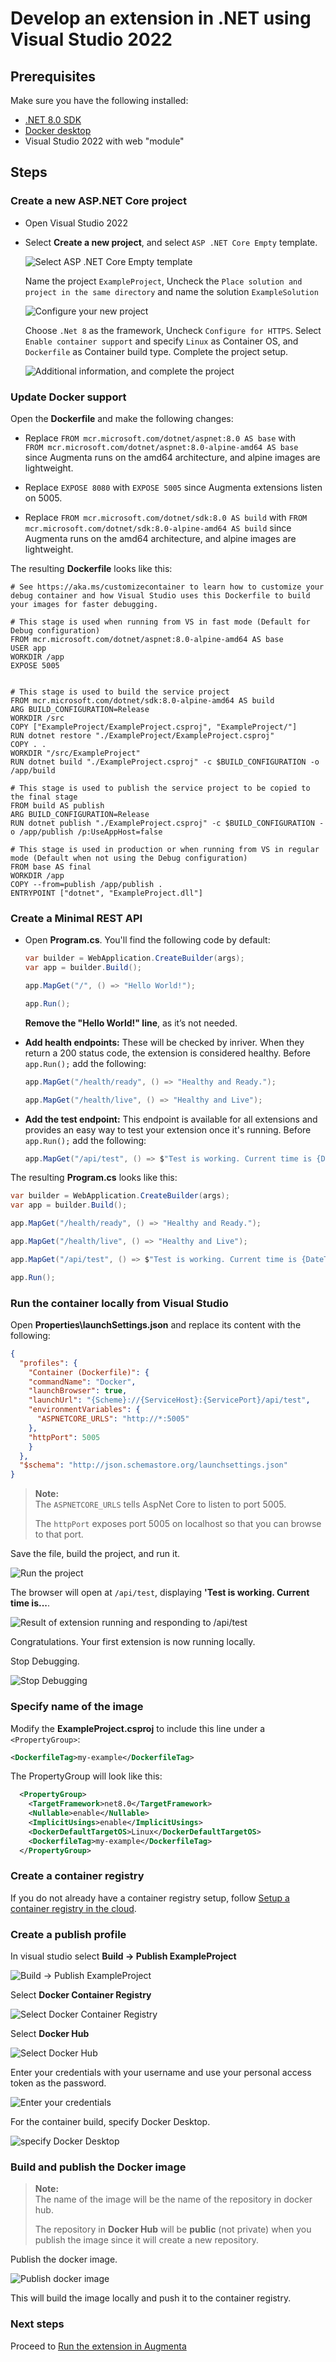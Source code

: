 # Develop an extension in .NET using Visual Studio 2022

## Prerequisites

Make sure you have the following installed:

* [.NET 8.0 SDK](https://dotnet.microsoft.com/en-us/download/dotnet/8.0)
* [Docker desktop](https://www.docker.com/products/docker-desktop/)
* Visual Studio 2022 with web "module"

## Steps

### Create a new ASP.NET Core project

* Open Visual Studio 2022

* Select **Create a new project**, and select `ASP .NET Core Empty` template.

  ![Select `ASP .NET Core Empty` template](../../screenshots/visual-studio/new-project-create-new-asp-net-core-empty.png)

  Name the project `ExampleProject`, Uncheck the `Place solution and project in the same directory` and name the solution `ExampleSolution`

  ![Configure your new project](../../screenshots/visual-studio/new-project-configure-your-new-project.png)

  Choose `.Net 8` as the framework, Uncheck `Configure for HTTPS`. Select `Enable container support` and specify `Linux` as Container OS, and `Dockerfile` as Container build type.
  Complete the project setup.

  ![Additional information, and complete the project](../../screenshots/visual-studio/new-project-additional-information.png)

### Update Docker support

Open the **Dockerfile** and make the following changes:

* Replace `FROM mcr.microsoft.com/dotnet/aspnet:8.0 AS base` with  
  `FROM mcr.microsoft.com/dotnet/aspnet:8.0-alpine-amd64 AS base`  
  since Augmenta runs on the amd64 architecture, and alpine images are lightweight.

* Replace `EXPOSE 8080` with
  `EXPOSE 5005`
  since Augmenta extensions listen on 5005.

* Replace `FROM mcr.microsoft.com/dotnet/sdk:8.0 AS build` with
  `FROM mcr.microsoft.com/dotnet/sdk:8.0-alpine-amd64 AS build`
  since Augmenta runs on the amd64 architecture, and alpine images are lightweight.

The resulting **Dockerfile** looks like this:

```Docker
# See https://aka.ms/customizecontainer to learn how to customize your debug container and how Visual Studio uses this Dockerfile to build your images for faster debugging.

# This stage is used when running from VS in fast mode (Default for Debug configuration)
FROM mcr.microsoft.com/dotnet/aspnet:8.0-alpine-amd64 AS base
USER app
WORKDIR /app
EXPOSE 5005


# This stage is used to build the service project
FROM mcr.microsoft.com/dotnet/sdk:8.0-alpine-amd64 AS build
ARG BUILD_CONFIGURATION=Release
WORKDIR /src
COPY ["ExampleProject/ExampleProject.csproj", "ExampleProject/"]
RUN dotnet restore "./ExampleProject/ExampleProject.csproj"
COPY . .
WORKDIR "/src/ExampleProject"
RUN dotnet build "./ExampleProject.csproj" -c $BUILD_CONFIGURATION -o /app/build

# This stage is used to publish the service project to be copied to the final stage
FROM build AS publish
ARG BUILD_CONFIGURATION=Release
RUN dotnet publish "./ExampleProject.csproj" -c $BUILD_CONFIGURATION -o /app/publish /p:UseAppHost=false

# This stage is used in production or when running from VS in regular mode (Default when not using the Debug configuration)
FROM base AS final
WORKDIR /app
COPY --from=publish /app/publish .
ENTRYPOINT ["dotnet", "ExampleProject.dll"]
```

### Create a Minimal REST API

* Open **Program.cs**. You'll find the following code by default:

    ```csharp
    var builder = WebApplication.CreateBuilder(args);
    var app = builder.Build();

    app.MapGet("/", () => "Hello World!");

    app.Run();
    ```

    **Remove the "Hello World!" line**, as it’s not needed.

* **Add health endpoints:** These will be checked by inriver. When they return a 200 status code, the extension is considered healthy. Before `app.Run();` add the following:

    ```csharp
    app.MapGet("/health/ready", () => "Healthy and Ready.");

    app.MapGet("/health/live", () => "Healthy and Live");
    ```

* **Add the test endpoint:** This endpoint is available for all extensions and provides an easy way to test your extension once it's running. Before `app.Run();` add the following:

    ```csharp
    app.MapGet("/api/test", () => $"Test is working. Current time is {DateTime.Now:O}");
    ```

The resulting **Program.cs** looks like this:

```csharp
var builder = WebApplication.CreateBuilder(args);
var app = builder.Build();

app.MapGet("/health/ready", () => "Healthy and Ready.");

app.MapGet("/health/live", () => "Healthy and Live");

app.MapGet("/api/test", () => $"Test is working. Current time is {DateTime.Now:O}");

app.Run();
```

### Run the container locally from Visual Studio

Open **Properties\launchSettings.json** and replace its content with the following:

```json
{
  "profiles": {
    "Container (Dockerfile)": {
    "commandName": "Docker",
    "launchBrowser": true,
    "launchUrl": "{Scheme}://{ServiceHost}:{ServicePort}/api/test",
    "environmentVariables": {
      "ASPNETCORE_URLS": "http://*:5005"
    },
    "httpPort": 5005
    }
  },
  "$schema": "http://json.schemastore.org/launchsettings.json"
}
```

> **Note:**  
> The `ASPNETCORE_URLS` tells AspNet Core to listen to port 5005.
>
> The `httpPort` exposes port 5005 on localhost so that you can browse to that port.

Save the file, build the project, and run it.

![Run the project](../../screenshots/visual-studio/run-the-project.png)

The browser will open at `/api/test`, displaying **'Test is working. Current time is...**.

![Result of extension running and responding to /api/test](../../screenshots/browser/api-test-result.png)

Congratulations. Your first extension is now running locally.

Stop Debugging.

![Stop Debugging](../../screenshots/visual-studio/stop-debugging.png)

### Specify name of the image

Modify the **ExampleProject.csproj** to include this line under a `<PropertyGroup>`:

```xml
<DockerfileTag>my-example</DockerfileTag>
```

The PropertyGroup will look like this:

```xml
  <PropertyGroup>
    <TargetFramework>net8.0</TargetFramework>
    <Nullable>enable</Nullable>
    <ImplicitUsings>enable</ImplicitUsings>
    <DockerDefaultTargetOS>Linux</DockerDefaultTargetOS>
    <DockerfileTag>my-example</DockerfileTag>
  </PropertyGroup>
```

### Create a container registry

If you do not already have a container registry setup, follow [Setup a container registry in the cloud](../setup-a-container-registry-in-the-cloud.md).

### Create a publish profile

In visual studio select **Build -> Publish ExampleProject**

![Build -> Publish ExampleProject](../../screenshots/visual-studio/build---publish-example-project.png)

Select **Docker Container Registry**

![Select Docker Container Registry](../../screenshots/visual-studio/publish-target-docker-container-registry.png)

Select **Docker Hub**

![Select Docker Hub](../../screenshots/visual-studio/publish-specific-target-docker-hub.png)

Enter your credentials with your username and use your personal access token as the password.

![Enter your credentials](../../screenshots/visual-studio/publish-registry-username-password.png)

For the container build, specify Docker Desktop.

![specify Docker Desktop](../../screenshots/visual-studio/publish-container-build-docker-desktop.png)

### Build and publish the Docker image

> **Note:**  
> The name of the image will be the name of the repository in docker hub.
>
> The repository in **Docker Hub** will be **public** (not private) when you publish the image since it will create a new repository.

Publish the docker image.

![Publish docker image](../../screenshots/visual-studio/publish-docker-image.png)

This will build the image locally and push it to the container registry.

### Next steps

Proceed to [Run the extension in Augmenta](../run-extension-in-augmenta.md)
